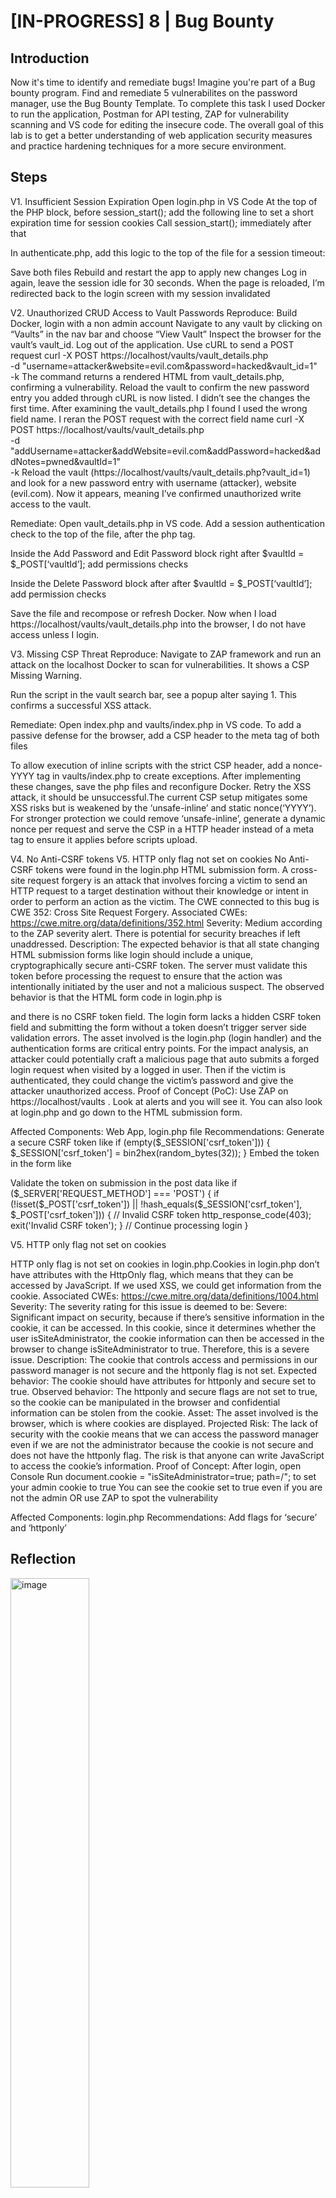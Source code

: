 # [IN-PROGRESS] 8 | Bug Bounty
## Introduction
Now it's time to identify and remediate bugs! Imagine you're part of a Bug bounty program. Find and remediate 5 vulnerabilites on the password manager, use the Bug Bounty Template. To complete this task I used Docker to run the application, Postman for API testing, ZAP for vulnerability scanning and VS code for editing the insecure code. The overall goal of this lab is to get a better understanding of web application security measures and practice hardening techniques for a more secure environment.

## Steps
V1. Insufficient Session Expiration
Open login.php in VS Code
At the top of the PHP block, before session_start(); add the following line to set a short expiration time for session cookies
Call session_start(); immediately after that

In authenticate.php, add this logic to the top of the file for a session timeout:

Save both files
Rebuild and restart the app to apply new changes
Log in again, leave the session idle for 30 seconds. When the page is reloaded, I’m redirected back to the login screen with my session invalidated

V2. Unauthorized CRUD Access to Vault Passwords
Reproduce:
Build Docker, login with a non admin account
Navigate to any vault by clicking on “Vaults” in the nav bar and choose “View Vault”
Inspect the browser for the vault’s vault_id.
Log out of the application.
Use cURL to send a POST request
curl -X POST https://localhost/vaults/vault_details.php \
  -d "username=attacker&website=evil.com&password=hacked&vault_id=1" \
  -k
The command returns a rendered HTML from vault_details.php, confirming a vulnerability.
Reload the vault to confirm the new password entry you added through cURL is now listed. I didn’t see the changes the first time. After examining the vault_details.php I found I used the wrong field name. I reran the POST request with the correct field name
curl -X POST https://localhost/vaults/vault_details.php \
  -d "addUsername=attacker&addWebsite=evil.com&addPassword=hacked&addNotes=pwned&vaultId=1" \
  -k
Reload the vault (https://localhost/vaults/vault_details.php?vault_id=1) and look for a new password entry with username (attacker), website (evil.com). Now it appears, meaning I’ve confirmed unauthorized write access to the vault.

Remediate:
Open vault_details.php in VS code.
Add a session authentication check to the top of the file, after the php tag.

Inside the Add Password and Edit Password block right 
after $vaultId = $_POST[‘vaultId’]; add permissions checks

Inside the Delete Password block after after $vaultId = $_POST[‘vaultId’]; add permission checks

Save the file and recompose or refresh Docker.
Now when I load https://localhost/vaults/vault_details.php into the browser, I do not have access unless I login.

V3. Missing CSP Threat
Reproduce:
Navigate to ZAP framework and run an attack on the localhost Docker to scan for vulnerabilities. It shows a CSP Missing Warning.

Run the script  <script>alert(1);</script> in the vault search bar, see a popup alter saying 1. This confirms a successful XSS attack.
 
Remediate:
Open index.php and vaults/index.php in VS code.
To add a passive defense for the browser, add a CSP header to the meta tag of both files

To allow execution of inline scripts with the strict CSP header, add a nonce-YYYY tag in vaults/index.php to create exceptions. 
After implementing these changes, save the php files and reconfigure Docker.
Retry the XSS attack, it should be unsuccessful.The current CSP setup mitigates some XSS risks but is weakened by the ‘unsafe-inline’ and static nonce(‘YYYY’). For stronger protection we could remove ‘unsafe-inline’, generate a dynamic nonce per request and serve the CSP in a HTTP header instead of a meta tag to ensure it applies before scripts upload.

V4. No Anti-CSRF tokens
V5. HTTP only flag not set on cookies
No Anti-CSRF tokens were found in the login.php HTML submission form. A cross-site request forgery is an attack that involves forcing a victim to send an HTTP request to a target destination without their knowledge or intent in order to perform an action as the victim. The CWE connected to this bug is CWE 352: Cross Site Request Forgery. 
Associated CWEs:
https://cwe.mitre.org/data/definitions/352.html
Severity:
Medium according to the ZAP severity alert. There is potential for security breaches if left unaddressed. 
Description:
The expected behavior is that all state changing HTML submission forms like login should include a unique, cryptographically secure anti-CSRF token. The server must validate this token before processing the request to ensure that the action was intentionally initiated by the user and not a malicious suspect. The observed behavior is that the HTML form code in login.php is <form action="login.php" method="post"> and there is no CSRF token field. The login form lacks a hidden CSRF token field and submitting the form without a token doesn’t trigger server side validation errors. The asset involved is the login.php (login handler) and the authentication forms are critical entry points. For the impact analysis, an attacker could potentially craft a malicious page that auto submits a forged login request when visited by a logged in user. Then if the victim is authenticated, they could change the victim’s password and give the attacker unauthorized access. 
Proof of Concept (PoC):
Use ZAP on https://localhost/vaults . Look at alerts and you will see it. You can also look at login.php and go down to the HTML submission form.

Affected Components:
Web App, login.php file 
Recommendations:
Generate a secure CSRF token like 
if (empty($_SESSION['csrf_token'])) {
    $_SESSION['csrf_token'] = bin2hex(random_bytes(32));
}
Embed the token in the form like 
<input type="hidden" name="csrf_token" value="<?php echo $_SESSION['csrf_token']; ?>">
    <!-- other form fields -->
</form>
Validate the token on submission in the post data like
if ($_SERVER['REQUEST_METHOD'] === 'POST') {
    if (!isset($_POST['csrf_token']) || !hash_equals($_SESSION['csrf_token'], $_POST['csrf_token'])) {
        // Invalid CSRF token
        http_response_code(403);
        exit('Invalid CSRF token');
    }
  // Continue processing login
}



V5. HTTP only flag not set on cookies

HTTP only flag is not set on cookies in login.php.Cookies in login.php don’t have attributes with the HttpOnly flag, which means that they can be accessed by JavaScript. If we used XSS, we could get information from the cookie.
Associated CWEs:
https://cwe.mitre.org/data/definitions/1004.html 
Severity:
The severity rating for this issue is deemed to be:
Severe: Significant impact on security, because if there’s sensitive information in the cookie, it can be accessed. In this cookie, since it determines whether the user isSiteAdministrator, the cookie information can then be accessed in the browser to change isSiteAdministrator to true. Therefore, this is a severe issue.
Description:
The cookie that controls access and permissions in our password manager is not secure and the httponly flag is not set.
Expected behavior: The cookie should have attributes for httponly and secure set to true.
Observed behavior: The httponly and secure flags are not set to true, so the cookie can be manipulated in the browser and confidential information can be stolen from the cookie.
Asset: The asset involved is the browser, which is where cookies are displayed.
Projected Risk: The lack of security with the cookie means that we can access the password manager even if we are not the administrator because the cookie is not secure and does not have the httponly flag. The risk is that anyone can write JavaScript to access the cookie’s information.
Proof of Concept: 
After login, open Console
Run document.cookie = "isSiteAdministrator=true; path=/"; to set your admin cookie to true
You can see the cookie set to true even if you are not the admin
OR use ZAP to spot the vulnerability


Affected Components: 
login.php
Recommendations: 
Add flags for ‘secure’ and ‘httponly’

## Reflection


<img width="50%" alt="image" src="https://github.com/user-attachments/assets/7b521eae-ba5a-4092-ab01-76db8d6dd782" />

